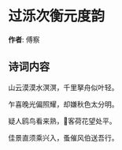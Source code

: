 # 过泺次衡元度韵

**作者**: 傅察

## 诗词内容

山云漠漠水溟溟，千里拏舟似叶轻。

乍喜晚光偏照耀，却嫌秋色太分明。

疑人鸥鸟看来熟，𣨼客荷花望处平。

佳景直须乘兴入，蚤催风伯送吾行。

